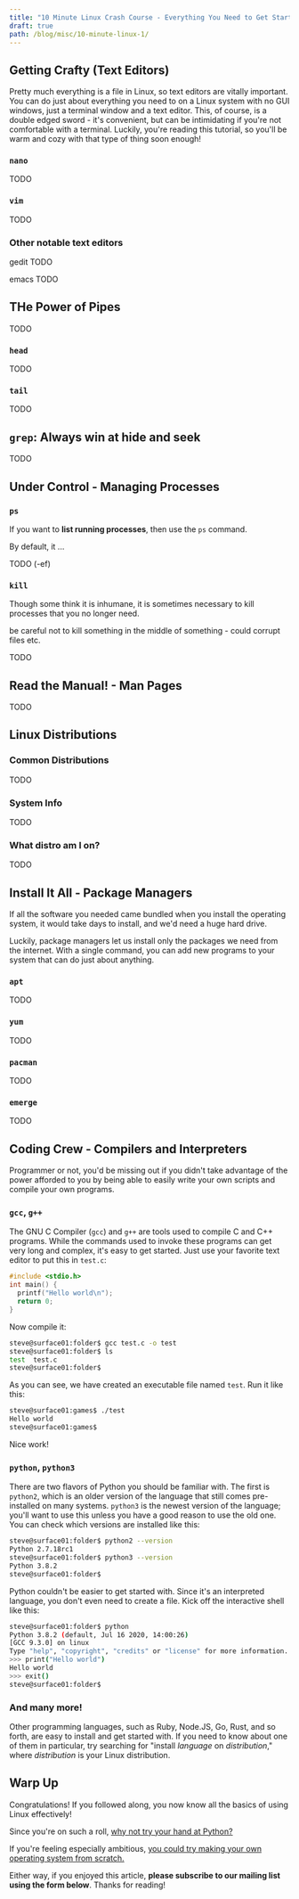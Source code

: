 ```yaml
---
title: "10 Minute Linux Crash Course - Everything You Need to Get Started Now (Part 2)"
draft: true
path: /blog/misc/10-minute-linux-1/
---
```


## Getting Crafty (Text Editors)

Pretty much everything is a file in Linux, so text editors are vitally important. You can do just about everything you need to on a Linux system with no GUI windows, just a terminal window and a text editor. This, of course, is a double edged sword - it's convenient, but can be intimidating if you're not comfortable with a terminal. Luckily, you're reading this tutorial, so you'll be warm and cozy with that type of thing soon enough!

### `nano`

TODO

### `vim`

TODO

### Other notable text editors

gedit TODO

emacs TODO

## THe Power of Pipes

TODO

### `head`

TODO

### `tail`

TODO

## `grep`: Always win at hide and seek

TODO

## Under Control - Managing Processes

### `ps`

If you want to **list running processes**, then use the `ps` command.

By default, it ...

TODO (-ef)

### `kill`

Though some think it is inhumane, it is sometimes necessary to kill processes that you no longer need.

be careful not to kill something in the middle of something - could corrupt files etc.

TODO

## Read the Manual! - Man Pages

TODO

## Linux Distributions

### Common Distributions

TODO

### System Info

TODO

### What distro am I on?

TODO

## Install It All - Package Managers

If all the software you needed came bundled when you install the operating system, it would take days to install, and we'd need a huge hard drive.

Luckily, package managers let us install only the packages we need from the internet. With a single command, you can add new programs to your system that can do just about anything.

### `apt`

TODO

### `yum`

TODO

### `pacman`

TODO

### `emerge`

TODO

## Coding Crew - Compilers and Interpreters

Programmer or not, you'd be missing out if you didn't take advantage of the power afforded to you by being able to easily write your own scripts and compile your own programs.

### `gcc`, `g++`

The GNU C Compiler (`gcc`) and `g++` are tools used to compile C and C++ programs. While the commands used to invoke these programs can get very long and complex, it's easy to get started. Just use your favorite text editor to put this in `test.c`:

```c
#include <stdio.h>
int main() {
  printf("Hello world\n");
  return 0;
}
```

Now compile it:

```bash
steve@surface01:folder$ gcc test.c -o test
steve@surface01:folder$ ls
test  test.c
steve@surface01:folder$
```

As you can see, we have created an executable file named `test`. Run it like this:

```bash
steve@surface01:games$ ./test
Hello world
steve@surface01:games$
```

Nice work!

### `python`, `python3`

There are two flavors of Python you should be familiar with. The first is `python2`, which is an older version of the language that still comes pre-installed on many systems. `python3` is the newest version of the language; you'll want to use this unless you have a good reason to use the old one. You can check which versions are installed like this:

```bash
steve@surface01:folder$ python2 --version
Python 2.7.18rc1
steve@surface01:folder$ python3 --version
Python 3.8.2
steve@surface01:folder$ 
```

Python couldn't be easier to get started with. Since it's an interpreted language, you don't even need to create a file. Kick off the interactive shell like this:

```bash
steve@surface01:folder$ python
Python 3.8.2 (default, Jul 16 2020, 14:00:26)
[GCC 9.3.0] on linux
Type "help", "copyright", "credits" or "license" for more information.
>>> print("Hello world")
Hello world
>>> exit()
steve@surface01:folder$
```

### And many more!

Other programming languages, such as Ruby, Node.JS, Go, Rust, and so forth, are easy to install and get started with. If you need to know about one of them in particular, try searching for "install *language* on *distribution*," where *distribution* is your Linux distribution.

## Warp Up

Congratulations! If you followed along, you now know all the basics of using Linux effectively!

Since you're on such a roll, [why not try your hand at Python?](/blog/quick-python)

If you're feeling especially ambitious, [you could try making your own operating system from scratch.](/blog/os)

Either way, if you enjoyed this article, **please subscribe to our mailing list using the form below**. Thanks for reading!